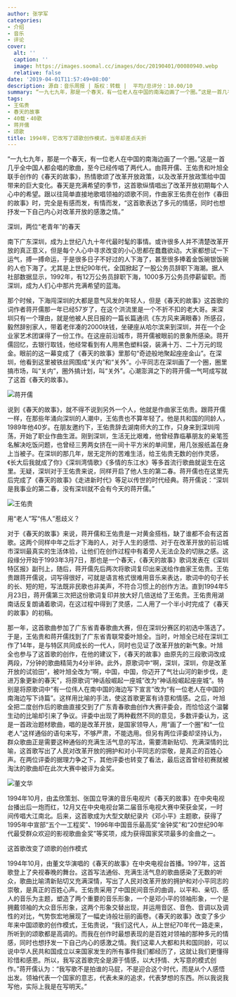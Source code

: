 ```yaml
---
author: 张学军
categories:
- 介绍
- 音乐
- 评论
cover:
  alt: ''
  caption: ''
  image: https://images.soomal.cc/images/doc/20190401/00080940.webp
  relative: false
date: '2019-04-01T11:57:49+08:00'
description: 源自：音乐周报 | 版权：转载 |  平均/总评分：10.00/10
summary: “一九七九年，那是一个春天，有一位老人在中国的南海边画了一个圈。”这是一首几乎全中国人都会唱的歌曲，至今已经传唱了两代人。由蒋开儒、王佑贵和叶旭全联手创作的《春天的故事》，热情歌颂了改革开放政策，以及改革开放政策给中国带来的巨大变化……
tags:
- 王佑贵
- 春天的故事
- 40载・40歌
- 蒋开儒
- 颂歌
title: 1994年，它改写了颂歌创作模式，当年却差点夭折
---
```


“一九七九年，那是一个春天，有一位老人在中国的南海边画了一个圈。”这是一首几乎全中国人都会唱的歌曲，至今已经传唱了两代人。由蒋开儒、王佑贵和叶旭全联手创作的《春天的故事》，热情歌颂了改革开放政策，以及改革开放政策给中国带来的巨大变化。春天是充满希望的季节，这首歌纵情唱出了改革开放初期每个人心中的希望。跟以往简单直接地歌唱领袖的颂歌不同，作曲家王佑贵在创作《春田的故事》时，完全是有感而发，有情而发，“这首歌表达了多元的情感，同时也想抒发一下自己内心对改革开放的感激之情。”

深圳，两位“老青年”的春天

南下广东深圳，成为上世纪八九十年代最时髦的事情。或许很多人并不清楚改革开放的真正意义，但是每个人心中寻求改变的小心思都在蠢蠢欲动。大家都想试一下运气，搏一搏命运，于是很多日子不好过的人下海了，甚至很多捧着金饭碗银饭碗的人也下海了。尤其是上世纪90年代，全国掀起了一股公务员辞职下海潮。据人社部数据显示，1992年，有12万公务员辞职下海，1000多万公务员停薪留职。而深圳，成为人们心中那片充满希望的蓝海。

那个时候，下海闯深圳的大都是意气风发的年轻人，但是《春天的故事》这首歌的词作者蒋开儒那一年已经57岁了，在这个洪流里是一个不折不扣的老大哥。来深圳只有一个理由，就是他被人民日报的一篇长篇通讯《东方风来满眼春》所感召，毅然辞别家人，带着老伴凑的2000块钱，坐硬座从哈尔滨来到深圳，并在一个企业家艺术团谋得了一份工作。在这座前沿城市，蒋开儒被眼前的景象所感染。蒋开儒回忆，去银行取钱，他经常看到有人用黑色塑料袋，装满十万、二十万元的现金。眼前的这一幕变成了《春天的故事》里那句“奇迹般地聚起座座金山”。在深圳，他看到这里被铁丝网围成“关内”和“关外”。小平同志在深圳画了一个圈，圈里搞市场，叫“关内”，圈外搞计划，叫“关外”。心潮澎湃之下的蒋开儒一气呵成写就了这首《春天的故事》。

![蒋开儒](https://images.soomal.cc/images/doc/20190401/00080937.webp)





说到《春天的故事》，就不得不说到另外一个人，他就是作曲家王佑贵。跟蒋开儒一样，在那些年涌向深圳的人潮中，王佑贵也不算年轻了。他是共和国的同龄人，1989年他40岁。在朋友邀约下，王佑贵辞去湖南师大的工作，只身来到深圳闯荡，开始了职业作曲生涯。刚到深圳，生活无比艰难，他曾经靠临摹朋友的亲笔签名解决吃饭问题，也曾经三男两女挤在一间十平方米的单间里，用几张报纸盖在身上当被子。在深圳的那几年，居无定所的苦难生活，给王佑贵无数的创作灵感，《长大后我就成了你》《深圳湾情歌》《多情的东江水》等多首流行歌曲就诞生在这里。无疑，深圳对于王佑贵来说，同样开启了他人生的第二春。蒋开儒也在这里先后完成了《春天的故事》《走进新时代》等足以传世的时代经典。蒋开儒说：“深圳是我事业的第二春，没有深圳就不会有今天的蒋开儒。”

![王佑贵](https://images.soomal.cc/images/doc/20190401/00080938.webp)





用“老人”写“伟人”惹歧义？

对于《春天的故事》来说，蒋开儒和王佑贵是一对黄金搭档，缺了谁都不会有这首歌。这两个同样中年之后才下海的人，对于人生的感悟、对于在改革开放的前沿城市深圳最真实的生活体验，让他们在创作过程中有着旁人无法企及的切肤之感。这段缘分开始于1993年3月7日，那也是一个春天，《春天的故事》歌词发表在《深圳特区报》副刊上，随后，蒋开儒先后两次将歌词复印出来送给作曲家王佑贵。王佑贵跟蒋开儒说，词写得很好，可就是语言格式很难用音乐来表达，歌词中的句子长的长、短的短，写法既非民歌也非美声，不符合习惯上的创作方法。直到1994年5月23日，蒋开儒第三次把这份歌词复印并放大好几倍送给了王佑贵。王佑贵用湖南话反复朗诵着歌词，在这过程中得到了灵感，二人用了一个半小时完成了《春天的故事》的初稿。

那一年，这首歌曲参加了广东省青春歌曲大赛，但在深圳分赛区的初选中落选了。于是，王佑贵和蒋开儒找到了广东省青联常委叶旭全。当时，叶旭全已经在深圳工作了14年，是与特区共同成长的一代人，同时也见证了改革开放的新气象。叶旭全也参与了这首歌的创作，在他的建议下，《春天的故事》由原先的三段歌词改成两段，7分钟的歌曲精简为4分半钟。此外，原歌词中“啊，深圳，深圳，你是改革开放的试验田”，被叶旭全改为“啊，中国，中国，你迈开了气壮山河的新步伐，走进万象更新的春天”，将原歌词“神话般崛起一座城”改为“神话般崛起座座城”。特别是将原歌词中“有一位伟人在南中国的海边写下宣言”改为“有一位老人在中国的南海边写下诗篇”。这样用比喻的手法，使这首歌更富有诗意和情感。之后，叶旭全把二度创作后的歌曲直接交到了广东青春歌曲创作大赛评委会，而恰恰这个温馨生动的比喻却引来了争议。评委中出现了两种截然不同的意见，多数评委认为，这是一首政治题材歌曲，唱的是改革开放，是国家领导人，用“画了一个圈”和“一位老人”这样通俗的语句来写，不够严肃，不能选用。但另有两位评委却坚持认为，群众歌曲正是需要这种通俗的充满生活气息的写法，需要清新贴切、充满深情的比喻，这首歌写出了人民对改革开放的拥护和对小平同志的崇敬，是真正的百姓心声。在两位评委的据理力争之下，其他评委也转变了看法，最后这首曾经初赛就被淘汰的歌曲却在此次大赛中被评为金奖。

![董文华](https://images.soomal.cc/images/doc/20190401/00080939_01.webp)





1994年10月，由孟欣策划、张国立导演的音乐电视片《春天的故事》在中央电视台播出后一炮而红，12月又在中央电视台第二届音乐电视大赛中荣获金奖，一时间传唱大江南北。后来，这首歌成为大型文献纪录片《邓小平》主题歌，获得了1995年中宣部“五个一工程奖”、1996年中国音乐最高奖“金钟奖”和“20世纪90年代最受群众欢迎的影视歌曲金奖”等奖项，成为获得国家奖项最多的金曲之一。

这首歌改变了颂歌的创作模式

1994年10月，由董文华演唱的《春天的故事》在中央电视台首播。1997年，这首歌登上了央视春晚的舞台。这首写法通俗、充满生活气息的歌曲感染了无数的听众，歌曲比喻清新贴切又充满深情，写出了人民对改革开放的拥护和对小平同志的崇敬，是真正的百姓心声。王佑贵采用了中国民间音乐的曲调，以平和、亲切、感人的音乐为主题，塑造了两个重要的音乐形象，一个是邓小平的领袖形象，一个是拥戴领袖的大众音乐形象，这两个形象交替出现，并运用音区、音色、音调以及调性的对比，气势恢宏地展现了一幅史诗般壮丽的画卷。《春天的故事》改变了多少年来中国颂歌的创作模式，王佑贵说，“我们这代人，从上世纪70年代一路走来，所听到的颂歌都是高调的。而我在创作时最想表现的是百姓对领袖的那种多元的情感，同时也想抒发一下自己内心的感激之情。我们这辈人大都和共和国同龄，可以说中华人民共和国成立以来国家发生的所有事件我们都经历了，这就让我们更懂得珍惜和感恩。所以，我写这首歌完全是源于情感，以大抒情、大写意的模式创作。”蒋开儒认为：“我写歌不是拍谁的马屁，不是迎合这个时代，而是从个人感悟出发。领袖代表一个国家的意志，代表未来的追求，代表梦想的东西。所以我说我写他，实际上我是在写明天。”